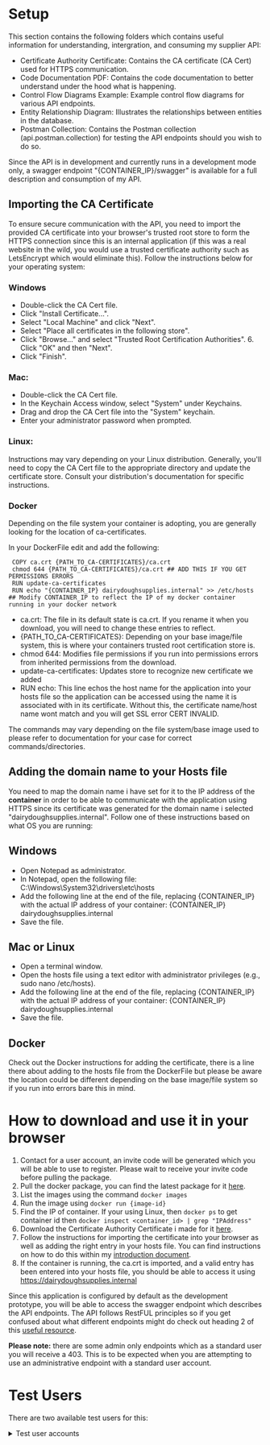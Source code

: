 # Setup
This section contains the following folders which contains useful information for understanding, intergration, and consuming my supplier API:

- Certificate Authority Certificate: Contains the CA certificate (CA Cert) used for HTTPS communication.
- Code Documentation PDF: Contains the code documentation to better understand under the hood what is happening.
- Control Flow Diagrams Example: Example control flow diagrams for various API endpoints.
- Entity Relationship Diagram: Illustrates the relationships between entities in the database.
- Postman Collection: Contains the Postman collection (api.postman.collection) for testing the API endpoints should you wish to do so.

Since the API is in development and currently runs in a development mode only, a swagger endpoint "{CONTAINER_IP}/swagger" is available for a full description and consumption of my API.

## Importing the CA Certificate
To ensure secure communication with the API, you need to import the provided CA certificate into your browser's trusted root store to form the HTTPS connection since this is an internal application (if this was a real website in the wild, you would use a trusted certificate authority such as LetsEncrypt which would eliminate this). Follow the instructions below for your operating system:

### Windows

- Double-click the CA Cert file.
- Click "Install Certificate...".
- Select "Local Machine" and click "Next".
- Select "Place all certificates in the following store".
- Click "Browse..." and select "Trusted Root Certification Authorities". 6. Click "OK" and then "Next".  
- Click "Finish".

### Mac:

- Double-click the CA Cert file.
- In the Keychain Access window, select "System" under Keychains.
- Drag and drop the CA Cert file into the "System" keychain.
- Enter your administrator password when prompted.

### Linux:

Instructions may vary depending on your Linux distribution. Generally, you'll need to copy the CA Cert file to the appropriate directory and update the certificate store. Consult your distribution's documentation for specific instructions.

### Docker

Depending on the file system your container is adopting, you are generally looking for the location of ca-certificates.

In your DockerFile edit and add the following:
```
 COPY ca.crt {PATH_TO_CA-CERTIFICATES}/ca.crt
 chmod 644 {PATH_TO_CA-CERTIFICATES}/ca.crt ## ADD THIS IF YOU GET PERMISSIONS ERRORS 
 RUN update-ca-certificates
 RUN echo "{CONTAINER_IP} dairydoughsupplies.internal" >> /etc/hosts ## Modify CONTAINER_IP to reflect the IP of my docker container running in your docker network
 ```

- ca.crt: The file in its default state is ca.crt. If you rename it when you download, you will need to change these entries to reflect.
- {PATH_TO_CA-CERTIFICATES}: Depending on your base image/file system, this is where your containers trusted root certification store is.
- chmod 644: Modifies file permissions if you run into permissions errors from inherited permissions from the download.
- update-ca-certificates: Updates store to recognize new certificate we added
- RUN echo: This line echos the host name for the application into your hosts file so the application can be accessed using the name it is associated with in its certificate. Without this, the certificate name/host name wont match and you will get SSL error CERT INVALID.


The commands may vary depending on the file system/base image used to please refer to documentation for your case for correct commands/directories.

## Adding the domain name to your Hosts file

You need to map the domain name i have set for it to the IP address of the **container** in order to be able to communicate with the application using HTTPS since its certificate was generated for the domain name i selected "dairydoughsupplies.internal". Follow one of these instructions based on what OS you are running:

## Windows

- Open Notepad as administrator.
- In Notepad, open the following file: C:\Windows\System32\drivers\etc\hosts
- Add the following line at the end of the file, replacing {CONTAINER_IP} with the actual IP address of your container:
  {CONTAINER_IP} dairydoughsupplies.internal
- Save the file.

## Mac or Linux

- Open a terminal window.
- Open the hosts file using a text editor with administrator privileges (e.g., sudo nano /etc/hosts).
- Add the following line at the end of the file, replacing {CONTAINER_IP} with the actual IP address of your container:
  {CONTAINER_IP} dairydoughsupplies.internal
- Save the file.

## Docker
Check out the Docker instructions for adding the certificate, there is a line there about adding to the hosts file from the DockerFile but please be aware the location could be different depending on the base image/file system so if you run into errors bare this in mind.

# How to download and use it in your browser
1. Contact for a user account, an invite code will be generated which you will be able to use to register. Please wait to receive your invite code before pulling the package.
2. Pull the docker package, you can find the latest package for it [here](https://github.com/orgs/BUAdvDev2024/packages?repo_name=Logistics-Management-System).
3. List the images using the command ```docker images```
4. Run the image using ```docker run {image-id}```
5. Find the IP of container. If your using Linux, then ```docker ps``` to get container id then ```docker inspect <container_id> | grep "IPAddress"```
6. Download the Certificate Authority Certificate i made for it [here](https://github.com/BUAdvDev2024/Logistics-Management-System/tree/main/Docs/DairyDoughSupplies/Certificate).
7. Follow the instructions for importing the certificate into your browser as well as adding the right entry in your hosts file. You can find instructions on how to do this within my [introduction document](https://github.com/BUAdvDev2024/Logistics-Management-System/blob/main/Docs/DairyDoughSupplies/introduction.md).
8. If the container is running, the ca.crt is imported, and a valid entry has been entered into your hosts file, you should be able to access it using https://dairydoughsupplies.internal

Since this application is configured by default as the development prototype, you will be able to access the swagger endpoint which describes the API endpoints. The API follows RestFUL principles so if you get confused about what different endpoints might do check out heading 2 of this [useful resource](https://restfulapi.net/rest-api-best-practices/).

**Please note:** there are some admin only endpoints which as a standard user you will receive a 403. This is to be expected when you are attempting to use an administrative endpoint with a standard user account.

# Test Users

There are two available test users for this:

<details>
  <summary>Test user accounts</summary>

  **Standard User**

  username: testuser
  password: testUSER123!

  **Admin User**

  username: dan
  password: Password123!

</details>
